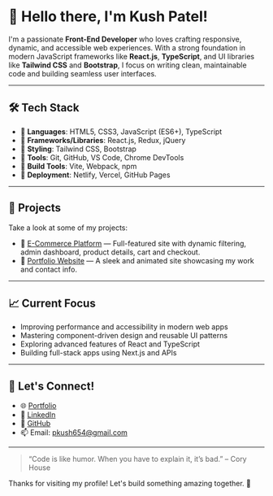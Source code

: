 # 👋 Hello there, I'm Kush Patel!

I'm a passionate **Front-End Developer** who loves crafting responsive, dynamic, and accessible web experiences. With a strong foundation in modern JavaScript frameworks like **React.js**, **TypeScript**, and UI libraries like **Tailwind CSS** and **Bootstrap**, I focus on writing clean, maintainable code and building seamless user interfaces.

---

## 🛠️ Tech Stack

- 🔹 **Languages**: HTML5, CSS3, JavaScript (ES6+), TypeScript
- 🔹 **Frameworks/Libraries**: React.js, Redux, jQuery
- 🔹 **Styling**: Tailwind CSS, Bootstrap
- 🔹 **Tools**: Git, GitHub, VS Code, Chrome DevTools
- 🔹 **Build Tools**: Vite, Webpack, npm
- 🔹 **Deployment**: Netlify, Vercel, GitHub Pages

---

## 🚀 Projects

Take a look at some of my projects:

- 🛒 [E-Commerce Platform](https://eshp.netlify.app/) — Full-featured site with dynamic filtering, admin dashboard, product details, cart and checkout.
- 🎨 [Portfolio Website]() — A sleek and animated site showcasing my work and contact info.

---

## 📈 Current Focus

- Improving performance and accessibility in modern web apps
- Mastering component-driven design and reusable UI patterns
- Exploring advanced features of React and TypeScript
- Building full-stack apps using Next.js and APIs

---

## 🤝 Let's Connect!

- 🌐 [Portfolio](https://your-portfolio.com)
- 💼 [LinkedIn](https://www.linkedin.com/public-profile/settings?lipi=urn%3Ali%3Apage%3Ad_flagship3_profile_self_edit_contact-info%3BKfJIQQmFT163O1e4JcGsiw%3D%3D)
- 📁 [GitHub](https://github.com/Kush2408)
- 📫 Email: pkush654@gmail.com

---

> “Code is like humor. When you have to explain it, it’s bad.” – Cory House

Thanks for visiting my profile! Let's build something amazing together. 🚀
